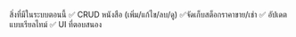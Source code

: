สิ่งที่มีในระบบตอนนี้
✅ CRUD หนังสือ (เพิ่ม/แก้ไข/ลบ/ดู)
✅จัดเก็บสต็อกราคาขาย/เช่า
✅ อัปเดตแบบเรียลไทม์
✅ UI ที่ตอบสนอง
